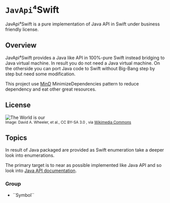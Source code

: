 # ``JavApi``⁴Swift

JavApi⁴Swift is a pure implementation of Java API in Swift under business friendly license.

## Overview

JavApi⁴Swift provides a Java like API in 100%-pure Swift instead bridging to Java virtual machine. In result you do not need a Java virtual machine. On the otherside you can port Java code to Swift without Big-Bang step by step but need some modification.

This project use [MinD](https://sword-lang.org/sword-entwicklungsrichtlinien.html) MinimizeDependencies pattern to reduce dependency and eat other great resources.

## License


![The World is our](Floss-license-slide-image.svg)
<br/><small>Image: David A. Wheeler, et al., CC BY-SA 3.0 , via [Wikimedia Commons](https://commons.wikimedia.org/wiki/File:Floss-license-slide-image.svg)</small>


## Topics

In result of Java packaged are provided as Swift enumeration take a deeper look into enumerations. 

The primary target is to near as possible implemented like Java API and so look into [Java API documentation](https://docs.oracle.com/en/java/javase/index.html).

### <!--@START_MENU_TOKEN@-->Group<!--@END_MENU_TOKEN@-->

- <!--@START_MENU_TOKEN@-->``Symbol``<!--@END_MENU_TOKEN@-->
